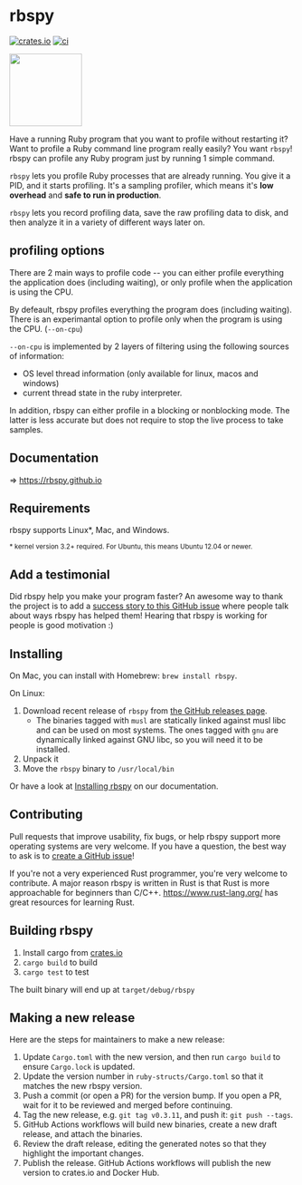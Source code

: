 # rbspy

[![crates.io](https://badgen.net/crates/v/rbspy)](https://crates.io/crates/rbspy)
[![ci](https://github.com/rbspy/rbspy/actions/workflows/ci.yml/badge.svg)](https://github.com/rbspy/rbspy/actions/workflows/ci.yml)

<img src="https://rbspy.github.io/rbspy.jpg" width="128px">

Have a running Ruby program that you want to profile without restarting it? Want to profile a Ruby
command line program really easily? You want `rbspy`! rbspy can profile any Ruby program just by
running 1 simple command.

`rbspy` lets you profile Ruby processes that are already running. You give it a PID, and it starts
profiling. It's a sampling profiler, which means it's **low overhead** and **safe to run in
production**.

`rbspy` lets you record profiling data, save the raw profiling data to disk, and then analyze it in
a variety of different ways later on.

## profiling options

There are 2 main ways to profile code -- you can either profile everything the
application does (including waiting), or only profile when the application is using the CPU.

By defeault, rbspy profiles everything the program does (including waiting).
There is an experimantal option to profile only when the program is using the CPU. (`--on-cpu`)

`--on-cpu` is implemented by 2 layers of filtering using the following sources of information:
- OS level thread information (only available for linux, macos and windows)
- current thread state in the ruby interpreter.

In addition, rbspy can either profile in a blocking or nonblocking mode.
The latter is less accurate but does not require to stop the live process to take samples.
## Documentation

=> https://rbspy.github.io

## Requirements

rbspy supports Linux\*, Mac, and Windows.

<small>
* kernel version 3.2+ required. For Ubuntu, this means Ubuntu 12.04 or newer.
</small>

## Add a testimonial

Did rbspy help you make your program faster? An awesome way to thank the project is to add a [success story to this GitHub issue](https://github.com/rbspy/rbspy/issues/62)
where people talk about ways rbspy has helped them! Hearing that rbspy is working for people is good
motivation :)

## Installing

On Mac, you can install with Homebrew: `brew install rbspy`.

On Linux:

1. Download recent release of `rbspy` from [the GitHub releases page](https://github.com/rbspy/rbspy/releases).
    * The binaries tagged with `musl` are statically linked against musl libc and can be used on most systems. The ones tagged with `gnu` are dynamically linked against GNU libc, so you will need it to be installed.
2. Unpack it
3. Move the `rbspy` binary to `/usr/local/bin`

Or have a look at [Installing rbspy](https://rbspy.github.io/installing/) on our documentation.

## Contributing

Pull requests that improve usability, fix bugs, or help rbspy support more operating systems are
very welcome. If you have a question, the best way to ask is to [create a GitHub issue](https://github.com/rbspy/rbspy/issues/new)!

If you're not a very experienced Rust programmer, you're very welcome to contribute. A major reason
rbspy is written in Rust is that Rust is more approachable for beginners than C/C++.
https://www.rust-lang.org/ has great resources for learning Rust.

## Building rbspy

1. Install cargo from [crates.io](https://crates.io/)
1. `cargo build` to build
1. `cargo test` to test

The built binary will end up at `target/debug/rbspy`

## Making a new release

Here are the steps for maintainers to make a new release:

1. Update `Cargo.toml` with the new version, and then run `cargo build` to ensure `Cargo.lock` is updated.
1. Update the version number in `ruby-structs/Cargo.toml` so that it matches the new rbspy version.
1. Push a commit (or open a PR) for the version bump. If you open a PR, wait for it to be reviewed and merged before continuing.
1. Tag the new release, e.g. `git tag v0.3.11`, and push it: `git push --tags`.
1. GitHub Actions workflows will build new binaries, create a new draft release, and attach the binaries.
1. Review the draft release, editing the generated notes so that they highlight the important changes.
1. Publish the release. GitHub Actions workflows will publish the new version to crates.io and Docker Hub.
